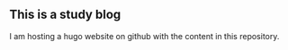 ## This is a study blog

I am hosting a hugo website on github with the content in this repository. 